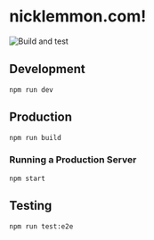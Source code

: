 # nicklemmon.com!

![Build and test](https://github.com/nicklemmon/nicklemmon-blog-next/workflows/Build%20and%20test/badge.svg)

## Development

```
npm run dev
```

## Production

```
npm run build
```

### Running a Production Server

```
npm start
```

## Testing

```
npm run test:e2e
```
